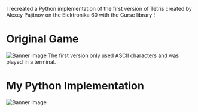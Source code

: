 I recreated a Python implementation of the first version of Tetris created by Alexey Pajitnov on the Elektronika 60 with the Curse library ! 

# Original Game
![Banner Image](Original_Game.png)
The first version only used ASCII characters and was played in a terminal.

# My Python Implementation
![Banner Image](MyGame.png)
